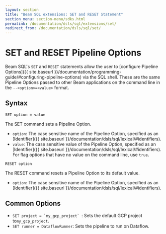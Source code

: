 ```yaml
---
layout: section
title: "Beam SQL extensions: SET and RESET Statement"
section_menu: section-menu/sdks.html
permalink: /documentation/dsls/sql/extensions/set/
redirect_from: /documentation/dsls/sql/set/
---
```

<!--
Licensed under the Apache License, Version 2.0 (the "License");
you may not use this file except in compliance with the License.
You may obtain a copy of the License at

http://www.apache.org/licenses/LICENSE-2.0

Unless required by applicable law or agreed to in writing, software
distributed under the License is distributed on an "AS IS" BASIS,
WITHOUT WARRANTIES OR CONDITIONS OF ANY KIND, either express or implied.
See the License for the specific language governing permissions and
limitations under the License.
-->

# SET and RESET Pipeline Options

Beam SQL's `SET` and `RESET` statements allow the user to [configure Pipeline
Options]({{ site.baseurl }}/documentation/programming-guide/#configuring-pipeline-options)
via the SQL shell. These are the same Pipeline Options passed to other Beam
applications on the command line in the `--<option>=<value>` format.

## Syntax

```
SET option = value
```

The SET command sets a Pipeline Option.

*   `option`: The case sensitive name of the Pipeline Option, specified as an
    [Identifier]({{ site.baseurl }}/documentation/dsls/sql/lexical/#identifiers).
*   `value`: The case sensitive value of the Pipeline Option, specified as an
    [Identifier]({{ site.baseurl }}/documentation/dsls/sql/lexical/#identifiers).
    For flag options that have no value on the command line, use `true`.

```
RESET option
```

The RESET command resets a Pipeline Option to its default value.

*   `option`: The case sensitive name of the Pipeline Option, specified as an
    [Identifier]({{ site.baseurl }}/documentation/dsls/sql/lexical/#identifiers).

## Common Options

*   ```SET project = `my_gcp_project` ```: Sets the default GCP project
    to`my_gcp_project`.
*   `SET runner = DataflowRunner`: Sets the pipeline to run on Dataflow.
